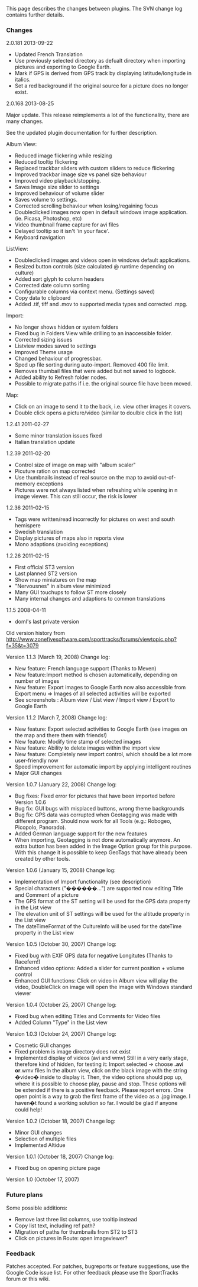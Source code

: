 

This page describes the changes between plugins. The SVN change log contains further details.

### Changes ###

2.0.181 2013-09-22
  * Updated French Translation
  * Use previously selected directory as defualt directory when importing pictures and exporting to Google Earth.
  * Mark if GPS is derived from GPS track by displaying latitude/longitude in italics.
  * Set a red background if the original source for a picture does no longer exist.

2.0.168 2013-08-25

Major update.
This release reimplements a lot of the functionality, there are many changes.

See the updated plugin documentation for further description.

Album View:
  * Reduced image flickering while resizing
  * Reduced tooltip flickering
  * Replaced trackbar sliders with custom sliders to reduce flickering
  * Improved trackbar image size vs panel size behaviour
  * Improved video playback/stopping.
  * Saves Image size slider to settings
  * Improved behaviour of volume slider
  * Saves volume to settings.
  * Corrected scrolling behaviour when losing/regaining focus
  * Doubleclicked images now open in default windows image application. (ie. Picasa, Photoshop, etc)
  * Video thumbnail frame capture for avi files
  * Delayed tooltip so it isn't 'in your face'.
  * Keyboard navigation

ListView:
  * Doubleclicked images and videos open in windows default applications.
  * Resized button controls (size calculated @ runtime depending on culture)
  * Added sort glyph to column headers
  * Corrected date column sorting
  * Configurable columns via context menu. (Settings saved)
  * Copy data to clipboard
  * Added .tif, tiff and .mov to supported media types and corrected .mpg.

Import:
  * No longer shows hidden or system folders
  * Fixed bug in Folders View while drilling to an inaccessible folder.
  * Corrected sizing issues
  * Listview modes saved to settings
  * Improved Theme usage
  * Changed behaviour of progressbar.
  * Sped up file sorting during auto-import. Removed 400 file limit.
  * Removes thumbail files that were added but not saved to logbook.
  * Added ability to Refresh folder nodes.
  * Possible to migrate paths if i.e. the original source file have been moved.

Map:
  * Click on an image to send it to the back, i.e. view other images it covers.
  * Double click opens a picture/video (similar to doulble click in the list)

1.2.41 2011-02-27
  * Some minor translation issues fixed
  * Italian translation update

1.2.39 2011-02-20
  * Control size of image on map with "album scaler"
  * Picuture ration on map corrected
  * Use thumbnails instead of real source on the map to avoid out-of-memory exceptions
  * Pictures were not always listed when refreshing while opening in n image viewer. This can still occur, the risk is lower

1.2.36 2011-02-15
  * Tags were written/read incorrectly for pictures on west and south hemispere
  * Swedish translation
  * Display pictures of maps also in reports view
  * Mono adaptions (avoiding exceptions)

1.2.26 2011-02-15
  * First official ST3 version
  * Last planned ST2 version
  * Show map miniatures on the map
  * "Nervousnes" in album view minimized
  * Many GUI touchups to follow ST more closely
  * Many internal changes and adaptions to common translations

1.1.5 2008-04-11
  * doml's last private version

Old version history from http://www.zonefivesoftware.com/sporttracks/forums/viewtopic.php?f=35&t=3079

Version 1.1.3 (March 19, 2008)
Change log:
  * New feature: French language support (Thanks to Meven)
  * New feature:Import method is chosen automatically, depending on number of images
  * New feature: Export images to Google Earth now also accessible from Export menu => Images of all selected activities will be exported
  * See screenshots : Album view / List view / Import view / Export to Google Earth

Version 1.1.2 (March 7, 2008)
Change log:
  * New feature: Export selected activities to Google Earth (see images on the map and there them with friends!)
  * New feature: Modify time stamp of selected images
  * New feature: Ability to delete images within the import view
  * New feature: Completely new import control, which should be a lot more user-friendly now
  * Speed improvement for automatic import by applying intelligent routines
  * Major GUI changes

Version 1.0.7 (January 22, 2008)
Change log:
  * Bug fixes: Fixed error for pictures that have been imported before Version 1.0.6
  * Bug fix: GUI bugs with misplaced buttons, wrong theme backgrounds
  * Bug fix: GPS data was corrupted when Geotagging was made with different program. Should now work for all Tools (e.g.: Robogeo, Picopolo, Panorado).
  * Added German language support for the new features
  * When importing, Geotagging is not done automatically anymore. An extra button has been added in the Image Option group for this purpose. With this change it is possible to keep GeoTags that have already been created by other tools.

Version 1.0.6 (January 15, 2008)
Change log:
  * Implementation of Import functionality (see description)
  * Special characters ("������...") are supported now editing Title and Comment of a picture
  * The GPS format of the ST setting will be used for the GPS data property in the List view
  * The elevation unit of ST settings will be used for the altitude property in the List view
  * The dateTimeFormat of the CultureInfo will be used for the dateTime property in the List view

Version 1.0.5 (October 30, 2007)
Change log:
  * Fixed bug with EXIF GPS data for negative Longitutes (Thanks to Racefern!)
  * Enhanced video options: Added a slider for current position + volume control
  * Enhanced GUI functions: Click on video in Album view will play the video, DoubleClick on image will open the image with Windows standard viewer

Version 1.0.4 (October 25, 2007)
Change log:
  * Fixed bug when editing Titles and Comments for Video files
  * Added Column "Type" in the List view

Version 1.0.3 (October 24, 2007)
Change log:
  * Cosmetic GUI changes
  * Fixed problem is image directory does not exist
  * Implemented display of videos (avi and wmv)
Still in a very early stage, therefore kind of hidden, for testing it: Import selected -> choose **.avi or**.wmv files
In the album view, click on the black image with the string �video� inside to display it. Then, the video options should pop up, where it is possible to choose play, pause and stop. These options will be extended if there is a positive feedback. Please report errors.
One open point is a way to grab the first frame of the video as a .jpg image. I haven�t found a working solution so far. I would be glad if anyone could help!

Version 1.0.2 (October 18, 2007)
Change log:
  * Minor GUI changes
  * Selection of multiple files
  * Implemented Altidue

Version 1.0.1 (October 18, 2007)
Change log:
  * Fixed bug on opening picture page

Version 1.0 (October 17, 2007)

### Future plans ###
Some possible additions:
  * Remove last three list columns, use tooltip instead
  * Copy list text, including ref path?
  * Migration of paths for thumbnails from ST2 to ST3
  * Click on pictures in Route: open imageviewer?

### Feedback ###
Patches accepted.
For patches, bugreports or feature suggestions, use the Google Code issue list.
For other feedback please use the SportTracks forum or this wiki.